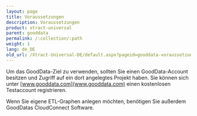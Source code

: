 ```yaml
---
layout: page
title: Voraussetzungen
description: Voraussetzungen
product: xtract-universal
parent: gooddata
permalink: /:collection/:path
weight: 1
lang: de_DE
old_url: /Xtract-Universal-DE/default.aspx?pageid=gooddata-voraussetzungen
---
```


Um das GoodData-Ziel zu verwenden, sollten Sie einen GoodData-Account besitzen und Zugriff auf ein dort angelegtes Projekt haben.
Sie können sich unter [www.gooddata.com](www.gooddata.com) einen kostenlosen Testaccount registrieren.

Wenn Sie eigene ETL-Graphen anlegen möchten, benötigen Sie außerdem GoodDatas CloudConnect Software.